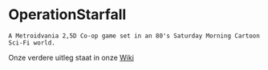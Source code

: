 # OperationStarfall

`
A Metroidvania 2,5D Co-op game set in an 80's Saturday Morning Cartoon Sci-Fi world.
`

Onze verdere uitleg staat in onze [Wiki](https://github.com/BAStudio/OperationStarfall/wiki)
